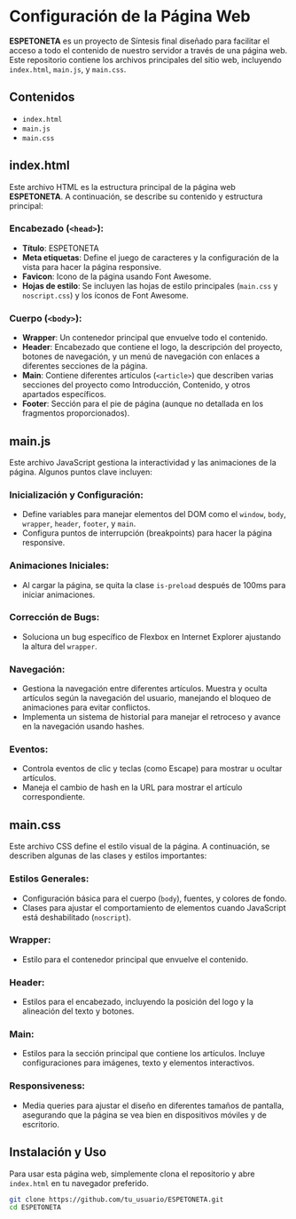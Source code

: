# Configuración de la Página Web

**ESPETONETA** es un proyecto de Síntesis final diseñado para facilitar el acceso a todo el contenido de nuestro servidor a través de una página web. Este repositorio contiene los archivos principales del sitio web, incluyendo `index.html`, `main.js`, y `main.css`.

## Contenidos
- `index.html`
- `main.js`
- `main.css`

## index.html
Este archivo HTML es la estructura principal de la página web **ESPETONETA**. A continuación, se describe su contenido y estructura principal:

### Encabezado (`<head>`):
- **Título**: ESPETONETA
- **Meta etiquetas**: Define el juego de caracteres y la configuración de la vista para hacer la página responsive.
- **Favicon**: Icono de la página usando Font Awesome.
- **Hojas de estilo**: Se incluyen las hojas de estilo principales (`main.css` y `noscript.css`) y los íconos de Font Awesome.

### Cuerpo (`<body>`):
- **Wrapper**: Un contenedor principal que envuelve todo el contenido.
- **Header**: Encabezado que contiene el logo, la descripción del proyecto, botones de navegación, y un menú de navegación con enlaces a diferentes secciones de la página.
- **Main**: Contiene diferentes artículos (`<article>`) que describen varias secciones del proyecto como Introducción, Contenido, y otros apartados específicos.
- **Footer**: Sección para el pie de página (aunque no detallada en los fragmentos proporcionados).

## main.js
Este archivo JavaScript gestiona la interactividad y las animaciones de la página. Algunos puntos clave incluyen:

### Inicialización y Configuración:
- Define variables para manejar elementos del DOM como el `window`, `body`, `wrapper`, `header`, `footer`, y `main`.
- Configura puntos de interrupción (breakpoints) para hacer la página responsive.

### Animaciones Iniciales:
- Al cargar la página, se quita la clase `is-preload` después de 100ms para iniciar animaciones.

### Corrección de Bugs:
- Soluciona un bug específico de Flexbox en Internet Explorer ajustando la altura del `wrapper`.

### Navegación:
- Gestiona la navegación entre diferentes artículos. Muestra y oculta artículos según la navegación del usuario, manejando el bloqueo de animaciones para evitar conflictos.
- Implementa un sistema de historial para manejar el retroceso y avance en la navegación usando hashes.

### Eventos:
- Controla eventos de clic y teclas (como Escape) para mostrar u ocultar artículos.
- Maneja el cambio de hash en la URL para mostrar el artículo correspondiente.

## main.css
Este archivo CSS define el estilo visual de la página. A continuación, se describen algunas de las clases y estilos importantes:

### Estilos Generales:
- Configuración básica para el cuerpo (`body`), fuentes, y colores de fondo.
- Clases para ajustar el comportamiento de elementos cuando JavaScript está deshabilitado (`noscript`).

### Wrapper:
- Estilo para el contenedor principal que envuelve el contenido.

### Header:
- Estilos para el encabezado, incluyendo la posición del logo y la alineación del texto y botones.

### Main:
- Estilos para la sección principal que contiene los artículos. Incluye configuraciones para imágenes, texto y elementos interactivos.

### Responsiveness:
- Media queries para ajustar el diseño en diferentes tamaños de pantalla, asegurando que la página se vea bien en dispositivos móviles y de escritorio.

## Instalación y Uso
Para usar esta página web, simplemente clona el repositorio y abre `index.html` en tu navegador preferido.

```bash
git clone https://github.com/tu_usuario/ESPETONETA.git
cd ESPETONETA
```
